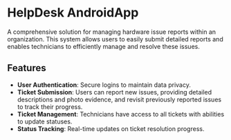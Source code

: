 # HelpDesk AndroidApp

A comprehensive solution for managing hardware issue reports within an organization. This system allows users to easily submit detailed reports and enables technicians to efficiently manage and resolve these issues.

## Features

- **User Authentication**: Secure logins to maintain data privacy.
- **Ticket Submission**: Users can report new issues, providing detailed descriptions and photo evidence, and revisit previously reported issues to track their progress.
- **Ticket Management**: Technicians have access to all tickets with abilities to update statuses.
- **Status Tracking**: Real-time updates on ticket resolution progress.




